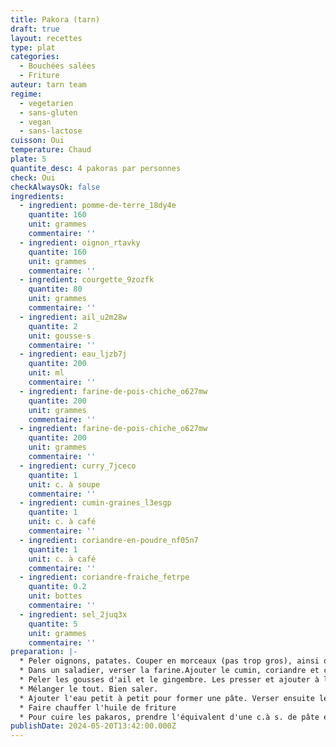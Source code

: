 ```yaml
---
title: Pakora (tarn)
draft: true
layout: recettes
type: plat
categories:
  - Bouchées salées
  - Friture
auteur: tarn team
regime:
  - vegetarien
  - sans-gluten
  - vegan
  - sans-lactose
cuisson: Oui
temperature: Chaud
plate: 5
quantite_desc: 4 pakoras par personnes
check: Oui
checkAlwaysOk: false
ingredients:
  - ingredient: pomme-de-terre_18dy4e
    quantite: 160
    unit: grammes
    commentaire: ''
  - ingredient: oignon_rtavky
    quantite: 160
    unit: grammes
    commentaire: ''
  - ingredient: courgette_9zozfk
    quantite: 80
    unit: grammes
    commentaire: ''
  - ingredient: ail_u2m28w
    quantite: 2
    unit: gousse·s
    commentaire: ''
  - ingredient: eau_ljzb7j
    quantite: 200
    unit: ml
    commentaire: ''
  - ingredient: farine-de-pois-chiche_o627mw
    quantite: 200
    unit: grammes
    commentaire: ''
  - ingredient: farine-de-pois-chiche_o627mw
    quantite: 200
    unit: grammes
    commentaire: ''
  - ingredient: curry_7jceco
    quantite: 1
    unit: c. à soupe
    commentaire: ''
  - ingredient: cumin-graines_l3esgp
    quantite: 1
    unit: c. à café
    commentaire: ''
  - ingredient: coriandre-en-poudre_nf05n7
    quantite: 1
    unit: c. à café
    commentaire: ''
  - ingredient: coriandre-fraiche_fetrpe
    quantite: 0.2
    unit: bottes
    commentaire: ''
  - ingredient: sel_2juq3x
    quantite: 5
    unit: grammes
    commentaire: ''
preparation: |-
  * Peler oignons, patates. Couper en morceaux (pas trop gros), ainsi que les courgettes.
  * Dans un saladier, verser la farine.Ajouter le cumin, coriandre et coriandre fraîche ciselée.
  * Peler les gousses d'ail et le gingembre. Les presser et ajouter à la farine.
  * Mélanger le tout. Bien saler.
  * Ajouter l'eau petit à petit pour former une pâte. Verser ensuite les morceaux de légumes et bien mélanger pour qu'ils soient recouverts de pâte.
  * Faire chauffer l'huile de friture
  * Pour cuire les pakaros, prendre l'équivalent d'une c.à s. de pâte et verser dans l'huile. Retourner de temps en temps. Lorsque le pakora est bien doré, le sortir de l'huile et disposer sur du papier absorbant.
publishDate: 2024-05-20T13:42:00.000Z
---
```

